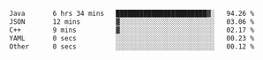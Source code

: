 <!--START_SECTION:waka-->

```txt
Java       6 hrs 34 mins   ███████████████████████▓░   94.26 %
JSON       12 mins         ▓░░░░░░░░░░░░░░░░░░░░░░░░   03.06 %
C++        9 mins          ▓░░░░░░░░░░░░░░░░░░░░░░░░   02.17 %
YAML       0 secs          ░░░░░░░░░░░░░░░░░░░░░░░░░   00.23 %
Other      0 secs          ░░░░░░░░░░░░░░░░░░░░░░░░░   00.12 %
```

<!--END_SECTION:waka-->
